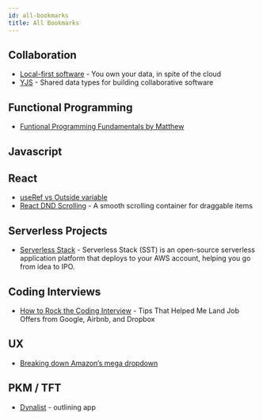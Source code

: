 ```yaml
---
id: all-bookmarks
title: All Bookmarks
---
```



## Collaboration
- [Local-first software](https://www.inkandswitch.com/local-first) - You own your data, in spite of the cloud
- [YJS](https://github.com/yjs/yjs) - Shared data types for building collaborative software

## Functional Programming
- [Funtional Programming Fundamentals by Matthew](https://www.matthewgerstman.com/tech/functional-programming-fundamentals/)

## Javascript

## React
- [useRef vs Outside variable](https://markoskon.com/the-difference-between-refs-and-variables/) 
- [React DND Scrolling](https://github.com/TechStark/react-dnd-scrolling) - A smooth scrolling container for draggable items

## Serverless Projects
- [Serverless Stack](https://serverless-stack.com/) - Serverless Stack (SST) is an open-source serverless application platform that deploys to your AWS account, helping you go from idea to IPO.

## Coding Interviews 
- [How to Rock the Coding Interview](https://www.freecodecamp.org/news/coding-interviews-for-dummies-5e048933b82b/) - Tips That Helped Me Land Job Offers from Google, Airbnb, and Dropbox

## UX 
- [Breaking down Amazon’s mega dropdown](https://bjk5.com/post/44698559168/breaking-down-amazons-mega-dropdown) 

## PKM / TFT
- [Dynalist](https://dynalist.io/) - outlining app